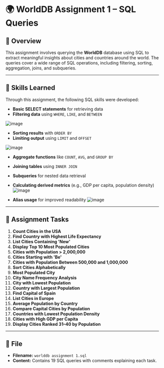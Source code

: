 # 🌍 WorldDB Assignment 1 – SQL Queries

## 📄 Overview

This assignment involves querying the **WorldDB** database using SQL to extract meaningful insights about cities and countries around the world. The queries cover a wide range of SQL operations, including filtering, sorting, aggregation, joins, and subqueries.

---

## 🧠 Skills Learned

Through this assignment, the following SQL skills were developed:

- **Basic SELECT statements** for retrieving data
- **Filtering data** using `WHERE`, `LIKE`, and `BETWEEN`

![image](https://github.com/user-attachments/assets/1f9ec77d-5d7d-4d6e-8b5a-75ebeb8cc4cb)

- **Sorting results** with `ORDER BY`
- **Limiting output** using `LIMIT` and `OFFSET`

![image](https://github.com/user-attachments/assets/f7539b34-b125-4d43-a9da-85aa1d30c73b)
 
- **Aggregate functions** like `COUNT`, `AVG`, and `GROUP BY`
- **Joining tables** using `INNER JOIN`
- **Subqueries** for nested data retrieval
- **Calculating derived metrics** (e.g., GDP per capita, population density)
![image](https://github.com/user-attachments/assets/74a1cfd5-adcd-4bce-a571-8666d04f6a9d)
 
- **Alias usage** for improved readability
![image](https://github.com/user-attachments/assets/131e6626-9295-4ea8-9246-4f87c03d6870)


---

## 📌 Assignment Tasks

1. **Count Cities in the USA**
2. **Find Country with Highest Life Expectancy**
3. **List Cities Containing 'New'**
4. **Display Top 10 Most Populated Cities**
5. **Cities with Population > 2,000,000**
6. **Cities Starting with 'Be'**
7. **Cities with Population Between 500,000 and 1,000,000**
8. **Sort Cities Alphabetically**
9. **Most Populated City**
10. **City Name Frequency Analysis**
11. **City with Lowest Population**
12. **Country with Largest Population**
13. **Find Capital of Spain**
14. **List Cities in Europe**
15. **Average Population by Country**
16. **Compare Capital Cities by Population**
17. **Countries with Lowest Population Density**
18. **Cities with High GDP per Capita**
19. **Display Cities Ranked 31–40 by Population**

---

## 📂 File

- **Filename:** `worlddb assignment 1.sql`
- **Content:** Contains 19 SQL queries with comments explaining each task.

